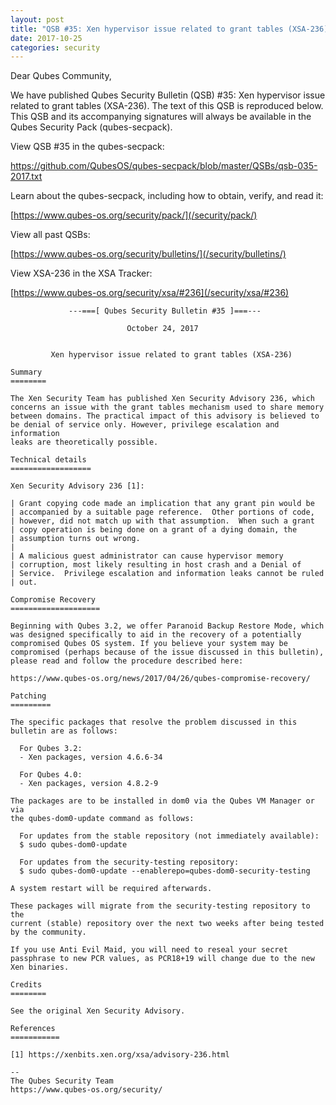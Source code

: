 ```yaml
---
layout: post
title: "QSB #35: Xen hypervisor issue related to grant tables (XSA-236)"
date: 2017-10-25
categories: security
---
```


Dear Qubes Community,

We have published Qubes Security Bulletin (QSB) #35:
Xen hypervisor issue related to grant tables (XSA-236).
The text of this QSB is reproduced below. This QSB and its accompanying
signatures will always be available in the Qubes Security Pack (qubes-secpack).

View QSB #35 in the qubes-secpack:

<https://github.com/QubesOS/qubes-secpack/blob/master/QSBs/qsb-035-2017.txt>

Learn about the qubes-secpack, including how to obtain, verify, and read it:

[https://www.qubes-os.org/security/pack/](/security/pack/)

View all past QSBs:

[https://www.qubes-os.org/security/bulletins/](/security/bulletins/)

View XSA-236 in the XSA Tracker:

[https://www.qubes-os.org/security/xsa/#236](/security/xsa/#236)



```
             ---===[ Qubes Security Bulletin #35 ]===---

                          October 24, 2017


         Xen hypervisor issue related to grant tables (XSA-236)

Summary
========

The Xen Security Team has published Xen Security Advisory 236, which
concerns an issue with the grant tables mechanism used to share memory
between domains. The practical impact of this advisory is believed to
be denial of service only. However, privilege escalation and information
leaks are theoretically possible.

Technical details
==================

Xen Security Advisory 236 [1]:

| Grant copying code made an implication that any grant pin would be
| accompanied by a suitable page reference.  Other portions of code,
| however, did not match up with that assumption.  When such a grant
| copy operation is being done on a grant of a dying domain, the
| assumption turns out wrong.
|
| A malicious guest administrator can cause hypervisor memory
| corruption, most likely resulting in host crash and a Denial of
| Service.  Privilege escalation and information leaks cannot be ruled
| out.

Compromise Recovery
====================

Beginning with Qubes 3.2, we offer Paranoid Backup Restore Mode, which
was designed specifically to aid in the recovery of a potentially
compromised Qubes OS system. If you believe your system may be
compromised (perhaps because of the issue discussed in this bulletin),
please read and follow the procedure described here:

https://www.qubes-os.org/news/2017/04/26/qubes-compromise-recovery/

Patching
=========

The specific packages that resolve the problem discussed in this
bulletin are as follows:

  For Qubes 3.2:
  - Xen packages, version 4.6.6-34

  For Qubes 4.0:
  - Xen packages, version 4.8.2-9

The packages are to be installed in dom0 via the Qubes VM Manager or via
the qubes-dom0-update command as follows:

  For updates from the stable repository (not immediately available):
  $ sudo qubes-dom0-update

  For updates from the security-testing repository:
  $ sudo qubes-dom0-update --enablerepo=qubes-dom0-security-testing

A system restart will be required afterwards.

These packages will migrate from the security-testing repository to the
current (stable) repository over the next two weeks after being tested
by the community.

If you use Anti Evil Maid, you will need to reseal your secret
passphrase to new PCR values, as PCR18+19 will change due to the new
Xen binaries.

Credits
========

See the original Xen Security Advisory.

References
===========

[1] https://xenbits.xen.org/xsa/advisory-236.html

-- 
The Qubes Security Team
https://www.qubes-os.org/security/
```

